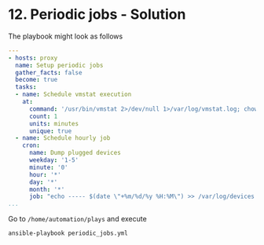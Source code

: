 # 12. Periodic jobs - Solution

The playbook might look as follows
```yml
---
- hosts: proxy
  name: Setup periodic jobs
  gather_facts: false
  become: true
  tasks:
  - name: Schedule vmstat execution
    at:
      command: '/usr/bin/vmstat 2>/dev/null 1>/var/log/vmstat.log; chown automation:automation /var/log/vmstat.log'
      count: 1
      units: minutes
      unique: true
  - name: Schedule hourly job
    cron:
      name: Dump plugged devices
      weekday: '1-5'
      minute: '0'
      hour: '*'
      day: '*'
      month: '*'
      job: "echo ----- $(date \"+%m/%d/%y %H:%M\") >> /var/log/devices.log;lsblk >> /var/log/devices.log;chown root:root /var/log/devices.log"
...
```

Go to `/home/automation/plays` and execute
```bash
ansible-playbook periodic_jobs.yml
```